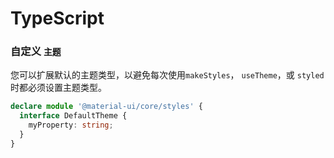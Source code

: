 # TypeScript

### 自定义 `主题`

您可以扩展默认的主题类型，以避免每次使用`makeStyles`， `useTheme`，或 `styled` 时都必须设置主题类型。

```typescript
declare module '@material-ui/core/styles' {
  interface DefaultTheme {
    myProperty: string;
  }
}
```